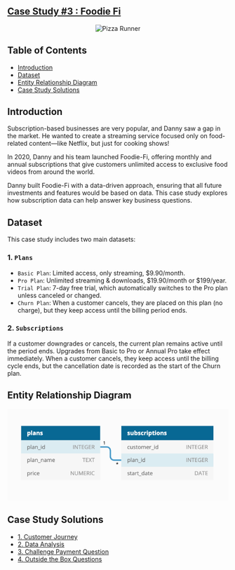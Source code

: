 ## [Case Study #3 : Foodie Fi](https://8weeksqlchallenge.com/case-study-3/)
<p align="center">
<img src="https://8weeksqlchallenge.com/images/case-study-designs/3.png" alt="Pizza Runner" width="450" height="450">
</p>

## Table of Contents
-  [Introduction](#introduction)
-  [Dataset](#dataset)
-  [Entity Relationship Diagram](#entity-relationship-diagram)
-  [Case Study Solutions](#case-study-solutions)

## Introduction
Subscription-based businesses are very popular, and Danny saw a gap in the market. He wanted to create a streaming service focused only on food-related content—like Netflix, but just for cooking shows!

In 2020, Danny and his team launched Foodie-Fi, offering monthly and annual subscriptions that give customers unlimited access to exclusive food videos from around the world.

Danny built Foodie-Fi with a data-driven approach, ensuring that all future investments and features would be based on data. This case study explores how subscription data can help answer key business questions.

## Dataset
This case study includes two main datasets:
### 1. `Plans`
  - `Basic Plan`: Limited access, only streaming, $9.90/month.
  - `Pro Plan`: Unlimited streaming & downloads, $19.90/month or $199/year.
  - `Trial Plan`: 7-day free trial, which automatically switches to the Pro plan unless canceled or changed.
  - `Churn Plan`: When a customer cancels, they are placed on this plan (no charge), but they keep access until the billing         period ends.

### 2. `Subscriptions`
If a customer downgrades or cancels, the current plan remains active until the period ends.
Upgrades from Basic to Pro or Annual Pro take effect immediately.
When a customer cancels, they keep access until the billing cycle ends, but the cancellation date is recorded as the start of the Churn plan.

## Entity Relationship Diagram
![Image](https://github.com/bertafrn/Portfolio/blob/main/Case%20Studies%208%20Week%20SQL%20Challenge/assets/ERD%20Foodie%20Fi.png?raw=true)

## Case Study Solutions
- [1. Customer Journey](1.%20Customer-Journey.md)
- [2. Data Analysis](2.%20Data-Analysis.md)
- [3. Challenge Payment Question](3.%20Challenge-Payment.md)
- [4. Outside the Box Questions](4.%20Outside-the-Box-Questions.md)





